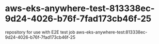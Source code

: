 # aws-eks-anywhere-test-813338ec-9d24-4026-b76f-7fad173cb46f-25
repository for use with E2E test job aws-eks-anywhere-test:813338ec-9d24-4026-b76f-7fad173cb46f-25
